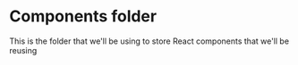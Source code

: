 # Components folder

This is the folder that we'll be using to store React components that we'll be reusing
